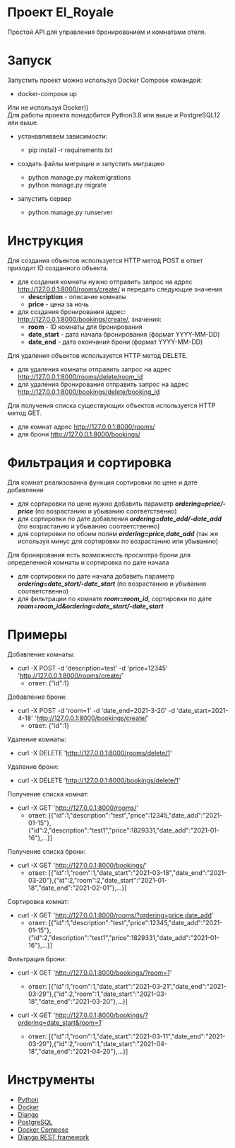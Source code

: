 # Проект El_Royale

Простой API для управления бронированием и комнатами отеля.
# Запуск
Запустить проект можно используя Docker Compose командой:
+ docker-compose up  
  

Или не используя Docker))  
Для работы проекта понадобится Python3.8 или выше и PostgreSQL12 или выше.
+ устанавливаем зависимости:
    + pip install -r requirements.txt  
      
+ создать файлы миграции и запустить миграцию
    + python manage.py makemigrations  
    + python manage.py migrate  
      
+ запустить сервер
  + python manage.py runserver  
    
# Инструкция
Для создания объектов используется HTTP метод POST в ответ приходит ID созданного объекта.
  + для создания комнаты нужно отправить запрос на адрес http://127.0.0.1:8000/rooms/create/ и передать следующие значения
    + **description** - описание комнаты
    + **price** - цена за ночь
  + для создания бронирования адрес: http://127.0.0.1:8000/bookings/create/, значения:
    + **room** - ID комнаты для бронирования
    + **date_start** - дата начала бронирования (формат YYYY-MM-DD)
    + **date_end** - дата окончания брони (формат YYYY-MM-DD)  
    
Для удаления объектов используется HTTP метод DELETE.
+ для удаления комнаты отправить запрос на адрес http://127.0.0.1:8000/rooms/delete/room_id
+ для удаления бронирования отправить запрос на адрес http://127.0.0.1:8000/bookings/delete/booking_id  
  
Для получения списка существующих объектов используется HTTP метод GET.
+ для комнат адрес http://127.0.0.1:8000/rooms/
+ для брони http://127.0.0.1:8000/bookings/  
  
# Фильтрация и сортировка
Для комнат реализованна функция сортировки по цене и дате добавления
+ для сортировки по цене нужно добавить параметр ***ordering=price/-price*** (по возрастанию и убыванию соответственно)
+ для сортировки по дате добавления ***ordering=date_add/-date_add*** (по возрастанию и убыванию соответственно)
+ для сортировки по обоим полям ***ordering=price,date_add*** (так же используя минус для сортировки по возрастанию или убыванию)  
  
Для бронирования есть возможность просмотра брони для определенной комнаты и сортировка по дате начала
+ для сортировки по дате начала добавить параметр ***ordering=date_start/-date_start*** (по возрастанию и убыванию соответственно)
+ для фильтрации по комнате ***room=room_id***, сортировки по дате ***room=room_id&ordering=date_start/-date_start***  
  
# Примеры 
Добавление комнаты: 
+ curl -X POST -d 'description=test' -d 'price=12345' 'http://127.0.0.1:8000/rooms/create/'
    + ответ: {"id":1}  
      
Добавление брони:
+ curl -X POST -d 'room=1' -d 'date_end=2021-3-20' -d 'date_start=2021-4-18' 'http://127.0.0.1:8000/bookings/create/'  
  + ответ: {"id":1}  
      
Удаление комнаты:
+ curl -X DELETE 'http://127.0.0.1:8000/rooms/delete/1'  
  
Удаление брони:
+ curl -X DELETE 'http://127.0.0.1:8000/bookings/delete/1'  
  
Получение списка комнат:
+ curl -X GET 'http://127.0.0.1:8000/rooms/'
    + ответ: [{"id":1,"description":"test","price":12345,"date_add":"2021-01-15"},{"id":2,"description":"test1","price":1829331,"date_add":"2021-01-16"},...}]   
      
Получение списка брони:
+ curl -X GET 'http://127.0.0.1:8000/bookings/'
    + ответ: [{"id":1,"room":1,"date_start":"2021-03-18","date_end":"2021-03-20"},{"id":2,"room":2,"date_start":"2021-01-18","date_end":"2021-02-01"},...}]  
      
Сортировка комнат:
+ curl -X GET 'http://127.0.0.1:8000/rooms/?ordering=price,date_add'
    + ответ: [{"id":1,"description":"test","price":12345,"date_add":"2021-01-15"},{"id":2,"description":"test1","price":1829331,"date_add":"2021-01-16"},...}]  
      
Фильтрация брони:
+ curl -X GET 'http://127.0.0.1:8000/bookings/?room=1'
    + ответ: [{"id":1,"room":1,"date_start":"2021-03-21","date_end":"2021-03-29"},{"id":2,"room":1,"date_start":"2021-03-18","date_end":"2021-03-20"},...}]  
      
+ curl -X GET 'http://127.0.0.1:8000/bookings/?ordering=date_start&room=1'
    + ответ: [{"id":1,"room":1,"date_start":"2021-03-11","date_end":"2021-03-20"},{"id":2,"room":1,"date_start":"2021-04-18","date_end":"2021-04-20"},...}]  
      
# Инструменты
+ [Python](https://www.python.org/)
+ [Docker](https://www.docker.com/)
+ [Django](https://www.djangoproject.com/)
+ [PostgreSQL](https://www.postgresql.org/)
+ [Docker Compose](https://docs.docker.com/compose/)
+ [Django REST framework](https://www.django-rest-framework.org/)
